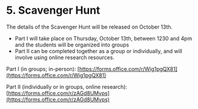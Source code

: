 # 5. Scavenger Hunt

The details of the Scavenger Hunt will be released on October 13th.&#x20;

* Part I will take place on Thursday, October 13th, between 1230 and 4pm and the students will be organized into groups
* Part II can be completed together as a group or individually, and will involve using online research resources.&#x20;

Part I (in groups; in-person): [https://forms.office.com/r/Wig1pgQX81](https://forms.office.com/r/Wig1pgQX81)

Part II (individually or in groups, online research): [https://forms.office.com/r/zAGd8UMvps](https://forms.office.com/r/zAGd8UMvps)
